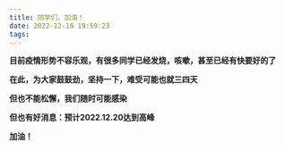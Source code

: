 ```yaml
---
title: 同学们，加油！
date: 2022-12-16 19:59:23
tags: 
---
```


**目前疫情形势不容乐观，有很多同学已经发烧，咳嗽，甚至已经有快要好的了**

**在此，为大家鼓鼓劲，坚持一下，难受可能也就三四天**

**但也不能松懈，我们随时可能感染**

**但也有好消息：预计2022.12.20达到高峰**

**加油！**

